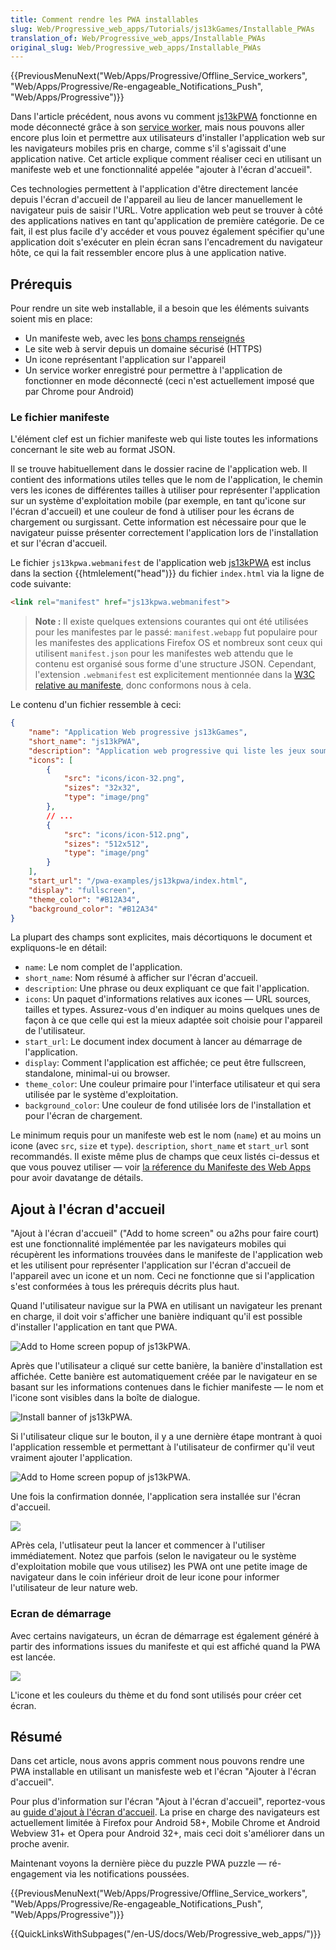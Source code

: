 ```yaml
---
title: Comment rendre les PWA installables
slug: Web/Progressive_web_apps/Tutorials/js13kGames/Installable_PWAs
translation_of: Web/Progressive_web_apps/Installable_PWAs
original_slug: Web/Progressive_web_apps/Installable_PWAs
---
```


{{PreviousMenuNext("Web/Apps/Progressive/Offline_Service_workers", "Web/Apps/Progressive/Re-engageable_Notifications_Push", "Web/Apps/Progressive")}}

Dans l'article précédent, nous avons vu comment [js13kPWA](https://mdn.github.io/pwa-examples/js13kpwa/) fonctionne en mode déconnecté grâce à son [service worker](/fr/docs/Web/API/Service_Worker_API), mais nous pouvons aller encore plus loin et permettre aux utilisateurs d'installer l'application web sur les navigateurs mobiles pris en charge, comme s'il s'agissait d'une application native. Cet article explique comment réaliser ceci en utilisant un manifeste web et une fonctionnalité appelée "ajouter à l'écran d'accueil".

Ces technologies permettent à l'application d'être directement lancée depuis l'écran d'accueil de l'appareil au lieu de lancer manuellement le navigateur puis de saisir l'URL. Votre application web peut se trouver à côté des applications natives en tant qu'application de première catégorie. De ce fait, il est plus facile d'y accéder et vous pouvez également spécifier qu'une application doit s'exécuter en plein écran sans l'encadrement du navigateur hôte, ce qui la fait ressembler encore plus à une application native.

## Prérequis

Pour rendre un site web installable, il a besoin que les éléments suivants soient mis en place:

- Un manifeste web, avec les [bons champs renseignés](/fr/Apps/Progressive/Add_to_home_screen#Manifest)
- Le site web à servir depuis un domaine sécurisé (HTTPS)
- Un icone représentant l'application sur l'appareil
- Un service worker enregistré pour permettre à l'application de fonctionner en mode déconnecté (ceci n'est actuellement imposé que par Chrome pour Android)

### Le fichier manifeste

L'élément clef est un fichier manifeste web qui liste toutes les informations concernant le site web au format JSON.

Il se trouve habituellement dans le dossier racine de l'application web. Il contient des informations utiles telles que le nom de l'application, le chemin vers les icones de différentes tailles à utiliser pour représenter l'application sur un système d'exploitation mobile (par exemple, en tant qu'icone sur l'écran d'accueil) et une couleur de fond à utiliser pour les écrans de chargement ou surgissant. Cette information est nécessaire pour que le navigateur puisse présenter correctement l'application lors de l'installation et sur l'écran d'accueil.

Le fichier `js13kpwa.webmanifest` de l'application web [js13kPWA](https://mdn.github.io/pwa-examples/js13kpwa/) est inclus dans la section {{htmlelement("head")}} du fichier `index.html` via la ligne de code suivante:

```html
<link rel="manifest" href="js13kpwa.webmanifest">
```

> **Note :** Il existe quelques extensions courantes qui ont été utilisées pour les manifestes par le passé: `manifest.webapp` fut populaire pour les manifestes des applications Firefox OS et nombreux sont ceux qui utilisent `manifest.json` pour les manifestes web attendu que le contenu est organisé sous forme d'une structure JSON. Cependant, l'extension `.webmanifest` est explicitement mentionnée dans la [W3C relative au manifeste](https://w3c.github.io/manifest/), donc conformons nous à cela.

Le contenu d'un fichier ressemble à ceci:

```json
{
    "name": "Application Web progressive js13kGames",
    "short_name": "js13kPWA",
    "description": "Application web progressive qui liste les jeux soumis dans la catégorie A-Frame dans la compétition js13kGames 2017.",
    "icons": [
        {
            "src": "icons/icon-32.png",
            "sizes": "32x32",
            "type": "image/png"
        },
        // ...
        {
            "src": "icons/icon-512.png",
            "sizes": "512x512",
            "type": "image/png"
        }
    ],
    "start_url": "/pwa-examples/js13kpwa/index.html",
    "display": "fullscreen",
    "theme_color": "#B12A34",
    "background_color": "#B12A34"
}
```

La plupart des champs sont explicites, mais décortiquons le document et expliquons-le en détail:

- `name`: Le nom complet de l'application.
- `short_name`: Nom résumé à afficher sur l'écran d'accueil.
- `description`: Une phrase ou deux expliquant ce que fait l'application.
- `icons`: Un paquet d'informations relatives aux icones — URL sources, tailles et types. Assurez-vous d'en indiquer au moins quelques unes de façon à ce que celle qui est la mieux adaptée soit choisie pour l'appareil de l'utilisateur.
- `start_url`: Le document index document à lancer au démarrage de l'application.
- `display`: Comment l'application est affichée; ce peut être fullscreen, standalone, minimal-ui ou browser.
- `theme_color`: Une couleur primaire pour l'interface utilisateur et qui sera utilisée par le système d'exploitation.
- `background_color`: Une couleur de fond utilisée lors de l'installation et pour l'écran de chargement.

Le minimum requis pour un manifeste web est le nom (`name`) et au moins un icone (avec `src`, `size` et `type`). `description`, `short_name` et `start_url` sont recommandés. Il existe même plus de champs que ceux listés ci-dessus et que vous pouvez utiliser — voir [la réference du Manifeste des Web Apps](/fr/docs/Web/Manifest) pour avoir davatange de détails.

## Ajout à l'écran d'accueil

"Ajout à l'écran d'accueil" ("Add to home screen" ou a2hs pour faire court) est une fonctionnalité implémentée par les navigateurs mobiles qui récupèrent les informations trouvées dans le manifeste de l'application web et les utilisent pour représenter l'application sur l'écran d'accueil de l'appareil avec un icone et un nom. Ceci ne fonctionne que si l'application s'est conformées à tous les prérequis décrits plus haut.

Quand l'utilisateur navigue sur la PWA en utilisant un navigateur les prenant en charge, il doit voir s'afficher une banière indiquant qu'il est possible d'installer l'application en tant que PWA.

![Add to Home screen popup of js13kPWA.](js13kpwa-icon.png)

Après que l'utilisateur a cliqué sur cette banière, la banière d'installation est affichée. Cette banière est automatiquement créée par le navigateur en se basant sur les informations contenues dans le fichier manifeste — le nom et l'icone sont visibles dans la boîte de dialogue.

![Install banner of js13kPWA.](js13kpwa-banner.png)

Si l'utilisateur clique sur le bouton, il y a une dernière étape montrant à quoi l'application ressemble et permettant à l'utilisateur de confirmer qu'il veut vraiment ajouter l'application.

![Add to Home screen popup of js13kPWA.](js13kpwa-add.png)

Une fois la confirmation donnée, l'application sera installée sur l'écran d'accueil.

![](js13kpwa-installed.png)

APrès cela, l'utlisateur peut la lancer et commencer à l'utiliser immédiatement. Notez que parfois (selon le navigateur ou le système d'exploitation mobile que vous utilisez) les PWA ont une petite image de navigateur dans le coin inférieur droit de leur icone pour informer l'utilisateur de leur nature web.

### Ecran de démarrage

Avec certains navigateurs, un écran de démarrage est également généré à partir des informations issues du manifeste et qui est affiché quand la PWA est lancée.

![](js13kpwa-splash.png)

L'icone et les couleurs du thème et du fond sont utilisés pour créer cet écran.

## Résumé

Dans cet article, nous avons appris comment nous pouvons rendre une PWA installable en utilisant un manisfeste web et l'écran "Ajouter à l'écran d'accueil".

Pour plus d'information sur l'écran "Ajout à l'écran d'accueil", reportez-vous au [guide d'ajout à l'écran d'accueil](/fr/docs/Web/Apps/Progressive/Add_to_home_screen). La prise en charge des navigateurs est actuellement limitée à Firefox pour Android 58+, Mobile Chrome et Android Webview 31+ et Opera pour Android 32+, mais ceci doit s'améliorer dans un proche avenir.

Maintenant voyons la dernière pièce du puzzle PWA puzzle — ré-engagement via les notifications poussées.

{{PreviousMenuNext("Web/Apps/Progressive/Offline_Service_workers", "Web/Apps/Progressive/Re-engageable_Notifications_Push", "Web/Apps/Progressive")}}

{{QuickLinksWithSubpages("/en-US/docs/Web/Progressive_web_apps/")}}
